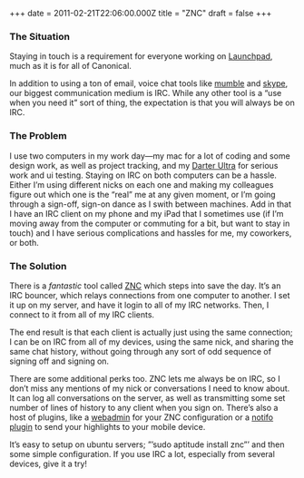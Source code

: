 +++
date = 2011-02-21T22:06:00.000Z
title = "ZNC"
draft = false
+++


<div><h3>The Situation</h3>
<p>Staying in touch is a requirement for everyone working on <a href="http://launchpad.net" title="Launchpad">Launchpad</a>, much as it is for all of Canonical.</p>
<p>In addition to using a ton of email, voice chat tools like <a href="http://mumble.sourceforge.net/" title="Mumble">mumble</a> and <a href="http://skype.com" title="Skype">skype</a>, our biggest communication medium is IRC. While any other tool is a &#8220;use when you need it&#8221; sort of thing, the expectation is that you will always be on IRC.</p>
<h3>The Problem</h3>
<p>I use two computers in my work day&#8212;my mac for a lot of coding and some design work, as well as project tracking, and my <a href="http://knowledge76.com/index.php/Daru2">Darter Ultra</a> for serious work and ui testing. Staying on IRC on both computers can be a hassle. Either I&#8217;m using different nicks on each one and making my colleagues figure out which one is the &#8220;real&#8221; me at any given moment, or I&#8217;m going through a sign-off, sign-on dance as I swith between machines. Add in that I have an IRC client on my phone and my iPad that I sometimes use (if I&#8217;m moving away from the computer or commuting for a bit, but want to stay in touch) and I have serious complications and hassles for me, my coworkers, or both.</p>
<h3>The Solution</h3>
<p>There is a <em>fantastic</em> tool called <a href="http://en.znc.in/wiki/ZNC" title="ZNC">ZNC</a> which steps into save the day. It&#8217;s an IRC bouncer, which relays connections from one computer to another. I set it up on my server, and have it login to all of my IRC networks. Then, I connect to it from all of my IRC clients.</p>
<p>The end result is that each client is actually just using the same connection; I can be on IRC from all of my devices, using the same nick, and sharing the same chat history, without going through any sort of odd sequence of signing off and signing on.</p>
<p>There are some additional perks too. ZNC lets me always be on IRC, so I don&#8217;t miss any mentions of my nick or conversations I need to know about. It can log all conversations on the server, as well as transmitting some set number of lines of history to any client when you sign on. There&#8217;s also a host of plugins, like a <a href="http://en.znc.in/wiki/Webadmin">webadmin</a> for your ZNC configuration or a <a href="http://en.znc.in/wiki/Notifo">notifo plugin</a> to send your highlights to your mobile device.</p>
<p>It&#8217;s easy to setup on ubuntu servers; &#8221;&#8217;sudo aptitude install znc&#8221;&#8217; and then some simple configuration. If you use IRC a lot, especially from several devices, give it a try!</p></div>
